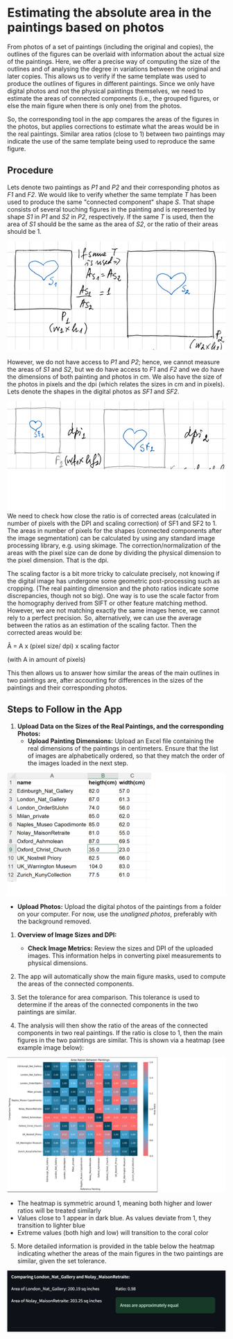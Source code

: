 # Estimating the absolute area in the paintings based on photos

From photos of a set of paintings (including the original and copies), the outlines of the figures can be overlaid with information about the actual size of the paintings. Here, we offer a precise way of computing the size of the outlines and of analysing the degree in variations between the original and later copies. This allows us to verify if the same template was used to produce the outlines of figures in different paintings. Since we only have digital photos and not the physical paintings themselves, we need to estimate the areas of connected components (i.e., the grouped figures, or else the main figure when there is only one) from the photos.

So, the corresponding tool in the app compares the areas of the figures in the photos, but applies corrections to estimate what the areas would be in the real paintings. Similar area ratios (close to 1) between two paintings may indicate the use of the same template being used to reproduce the same figure.

## Procedure

Lets denote two paintings as *P1* and *P2* and their corresponding photos as *F1* and *F2*. We would like to verify whether the same template *T* has been used to produce the same "connected component" shape *S*. That shape consists of several touching figures in the painting and is represented by shape *S1* in *P1* and *S2* in *P2*, respectively. If the same *T* is used, then the area of *S1* should be the same as the area of *S2*, or the ratio of their areas should be 1.

![painting areas](pa_areas.jpg)

However, we do not have access to *P1* and *P2*; hence, we cannot measure the areas of *S1* and *S2*, but we do have access to *F1* and *F2* and we do have the dimensions of both painting and photos in cm. We also have the size of the photos in pixels and the dpi (which relates the sizes in cm and in pixels). Lets denote the shapes in the digital photos as *SF1* and *SF2*.

![photo areas](im_areas.jpg)
We need to check how close the ratio is of corrected areas (calculated in number of pixels with the DPI and scaling correction) of SF1 and SF2 to 1. The areas in number of pixels for the shapes (connected components after the image segmentation) can be calculated by using any standard image processing library, e.g. using skimage. The correction/normalization of the areas with the pixel size can de done by dividing the physical dimension to the pixel dimension. That is the dpi.

The scaling factor is a bit more tricky to calculate precisely, not knowing if the digital image has undergone some geometric post-processing such as cropping. (The real painting dimension and the photo ratios indicate some discrepancies, though not so big). One way is to use the scale factor from the homography derived from SIFT or other feature matching method. However, we are not matching exactly the same images hence, we cannot rely to a perfect precision. So, alternatively, we can use the average between the ratios as an estimation of the scaling factor. Then the corrected areas would be:

Â = A x (pixel size/ dpi) x scaling factor

(with A in amount of pixels)

This then allows us to answer how similar the areas of the main outlines in two paintings are, after accounting for differences in the sizes of the paintings and their corresponding photos.


## Steps to Follow in the App

1. **Upload Data on the Sizes of the Real Paintings, and the corresponding Photos:**
   - **Upload Painting Dimensions:** Upload an Excel file containing the real dimensions of the paintings in centimeters. Ensure that the list of images are alphabetically ordered, so that they match the order of the images loaded in the next step.

![Dimensions of paintings](painting_dimensions.png)

   - **Upload Photos:** Upload the digital photos of the paintings from a folder on your computer. For now, use the *unaligned photos*, preferably with the background removed.

1. **Overview of Image Sizes and DPI:**
   - **Check Image Metrics:** Review the sizes and DPI of the uploaded images. This information helps in converting pixel measurements to physical dimensions.

2. The app will automatically show the main figure masks, used to compute the areas of the connected components.

3. Set the tolerance for area comparison. This tolerance is used to determine if the areas of the connected components in the two paintings are similar.

4. The analysis will then show the ratio of the areas of the connected components in two real paintings. If the ratio is close to 1, then the main figures in the two paintings are similar. This is shown via a heatmap (see example image below):

![Heatmap of area ratios](heatmap.png)

- The heatmap is symmetric around 1, meaning both higher and lower ratios will be treated similarly
- Values close to 1 appear in dark blue. As values deviate from 1, they transition to lighter blue
- Extreme values (both high and low) will transition to the coral color

5. More detailed information is provided in the table below the heatmap indicating whether the areas of the main figures in the two paintings are similar, given the set tolerance.

![Example of matching ares of main figure in real paintings](img_identical.png)

